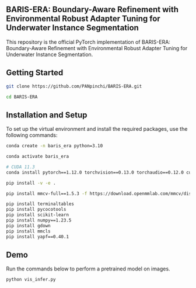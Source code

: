 ## BARIS-ERA: Boundary-Aware Refinement with Environmental Robust Adapter Tuning for Underwater Instance Segmentation
This repository is the official PyTorch implementation of BARIS-ERA: Boundary-Aware Refinement with Environmental Robust Adapter Tuning for Underwater Instance Segmentation.


## Getting Started
```bash
git clone https://github.com/PANpinchi/BARIS-ERA.git

cd BARIS-ERA
```

## Installation and Setup
To set up the virtual environment and install the required packages, use the following commands:

```bash
conda create -n baris_era python=3.10

conda activate baris_era 

# CUDA 11.3
conda install pytorch==1.12.0 torchvision==0.13.0 torchaudio==0.12.0 cudatoolkit=11.3 -c pytorch

pip install -v -e .

pip install mmcv-full==1.5.3 -f https://download.openmmlab.com/mmcv/dist/cu113/torch1.12.0/index.html

pip install terminaltables
pip install pycocotools
pip install scikit-learn
pip install numpy==1.23.5
pip install gdown
pip install mmcls
pip install yapf==0.40.1
```

## Demo
Run the commands below to perform a pretrained model on images.


```bash
python vis_infer.py
```
